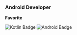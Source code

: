 ### Android Developer

**Favorite**



![Kotlin Badge](https://img.shields.io/badge/-Kotlin-blue?logo=kotlin)
![Android Badge](https://img.shields.io/badge/-Android-success?logo=android)


<!--
**hkg5600/hkg5600** is a ✨ _special_ ✨ repository because its `README.md` (this file) appears on your GitHub profile.

Here are some ideas to get you started:

- 🔭 I’m currently working on ...
- 🌱 I’m currently learning ...
- 👯 I’m looking to collaborate on ...
- 🤔 I’m looking for help with ...
- 💬 Ask me about ...
- 📫 How to reach me: ...
- 😄 Pronouns: ...
- ⚡ Fun fact: ...
-->
